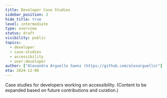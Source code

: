 ```yaml
---
title: Developer Case Studies
sidebar_position: 3
hide_title: true
level: intermediate
type: overview
status: draft
visibility: public
topics:
  - developer
  - case-studies
  - accessibility
  - user:developer
author: ["Alexandra Arguello Saenz (https://github.com/alexarguello)"]
eta: 2024-12-06
---
```


Case studies for developers working on accessibility. (Content to be expanded based on future contributions and curation.)
